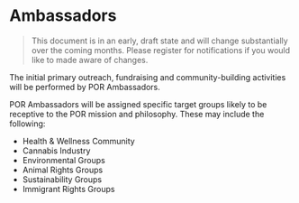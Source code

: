 # Ambassadors

> This document is in an early, draft state and will change substantially over the coming months. Please register for notifications if you would like to made aware of changes.

The initial primary outreach, fundraising and community-building activities will be performed by POR Ambassadors.

POR Ambassadors will be assigned specific target groups likely to be receptive to the POR mission and philosophy. These may include the following:

* Health & Wellness Community
* Cannabis Industry
* Environmental Groups
* Animal Rights Groups
* Sustainability Groups
* Immigrant Rights Groups
